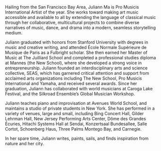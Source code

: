 Hailing from the San Francisco Bay Area, Juliann Ma is Pro Musicis International Artist of the year. She works toward making art music accessible and available to all by extending the language of classical music through her collaborative, multicultural projects to combine diverse narratives of music, dance, and drama into a modern, seamless storytelling medium.

Juliann graduated with honors from Stanford University with degrees in music and creative writing, and attended École Normale Supérieure de Musique de Paris as a Fulbright scholar. She then earned her Master of Music at The Juilliard School and completed a professional studies diploma at Mannes (the New School), where she developed a strong voice in entrepreneurship. Juliann founded an interdisciplinary arts and science collective, SEAS, which has garnered critical attention and support from acclaimed arts organizations including The New School, Pro Musicis International and Yamaha, and received several awards. Since her graduation, Juliann has collaborated with world musicians at Caroga Lake Festival, and the Silkroad Ensemble’s Global Musician Workshop.

Juliann teaches piano and improvisation at Avenues World School, and maintains a studio of private students in New York. She has performed in a variety of venues, large and small, including Bing Concert Hall, Gilder Lehrman Hall, New Jersey Performing Arts Center, Dôme des Grandes Écuries, Hitachi Systems Hall at Sendai, Konzertsaal Bundesallee, Salle Cortot, Schoenberg Haus, Three Palms Montego Bay, and Carnegie.

In her spare time, Juliann writes, paints, sails, and finds inspiration from nature and her city.
